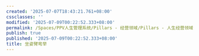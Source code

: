```yaml
---
created: '2025-07-07T18:43:21.761+08:00'
cssclasses: ''
modified: '2025-07-09T00:22:52.333+08:00'
permalink: /Spaces/PPV人生管理系统/Pillars - 经营领域/Pillars - 人生经营领域/运动/增肌减脂计划/力量训练动作库/坐姿臂弯举.md
publish: true
published: '2025-07-09T00:22:52.333+08:00'
title: 坐姿臂弯举
---
```

